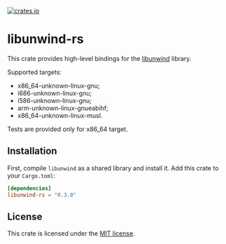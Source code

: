 [![crates.io](https://img.shields.io/crates/v/libunwind-rs.svg)](https://crates.io/crates/libunwind-rs)
# libunwind-rs
This crate provides high-level bindings for the [libunwind] library.

Supported targets:
* x86_64-unknown-linux-gnu;
* i686-unknown-linux-gnu;
* i586-unknown-linux-gnu;
* arm-unknown-linux-gnueabihf;
* x86_64-unknown-linux-musl.

Tests are provided only for x86_64 target.

[libunwind]: https://www.nongnu.org/libunwind/

## Installation

First, compile `libunwind` as a shared library and install it. Add this crate to your `Cargo.toml`:

```toml
[dependencies]
libunwind-rs = "0.3.0"
```
## License

This crate is licensed under the [MIT license].

[MIT license]: LICENSE
